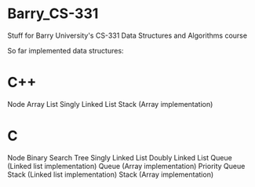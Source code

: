 Barry_CS-331
============

Stuff for Barry University's CS-331 Data Structures and Algorithms course

So far implemented data structures:

C++
============
Node
Array List
Singly Linked List
Stack (Array implementation)

C
============
Node
Binary Search Tree
Singly Linked List
Doubly Linked List
Queue (Linked list implementation)
Queue (Array implementation)
Priority Queue
Stack (Linked list implementation)
Stack (Array implementation)
